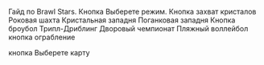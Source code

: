 Гайд по Brawl Stars.
Кнопка Выберете режим.
Кнопка захват кристалов 
  Роковая шахта
  Кристальная западня
  Поганковая западня
Кнопка броубол
  Трипл-Дриблинг
  Дворовый чемпионат 
  Пляжный воллейбол
кнопка ограбление 
  
кнопка Выберете карту
